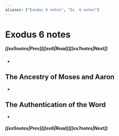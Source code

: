 ```yaml
---
aliases: ["Exodus 6 notes", "Ex. 6 notes"]
---
```

# Exodus 6 notes
##### <span class=arrow-left></span>[[ex5notes|Prev]]<span class=navigation-separator></span>[[ex6|Read]]<span class=navigation-separator></span>[[ex7notes|Next]]<span class=arrow-right></span>
- 
## The Ancestry of Moses and Aaron
- 
## The Authentication of the Word
- 
##### <span class=arrow-left></span>[[ex5notes|Prev]]<span class=navigation-separator></span>[[ex6|Read]]<span class=navigation-separator></span>[[ex7notes|Next]]<span class=arrow-right></span>
